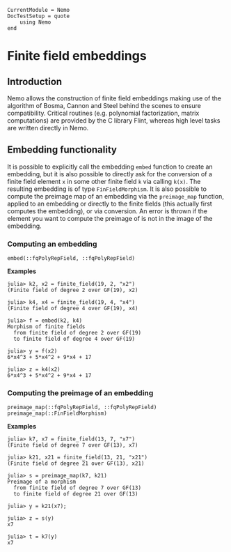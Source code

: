 ```@meta
CurrentModule = Nemo
DocTestSetup = quote
    using Nemo
end
```

# Finite field embeddings

## Introduction

Nemo allows the construction of finite field embeddings making use of the
algorithm of Bosma, Cannon and Steel behind the scenes to ensure compatibility.
Critical routines (e.g. polynomial factorization, matrix computations) are
provided by the C library Flint, whereas high level tasks are written directly in Nemo.

## Embedding functionality

It is possible to explicitly call the embedding `embed` function to create an embedding,
but it is also possible to directly ask for the conversion of a finite field element `x` in
some other finite field `k` via calling `k(x)`. The resulting embedding is of
type `FinFieldMorphism`. It is also possible to
compute the preimage map of an embedding via the `preimage_map` function, applied to an
embedding or directly to the finite fields (this actually first computes the
embedding), or via conversion. An error is thrown if the element you want to
compute the preimage of is not in the image of the embedding.

### Computing an embedding

```@docs
embed(::fqPolyRepField, ::fqPolyRepField)
```

**Examples**

```jldoctest; filter = r"[gG]F"
julia> k2, x2 = finite_field(19, 2, "x2")
(Finite field of degree 2 over GF(19), x2)

julia> k4, x4 = finite_field(19, 4, "x4")
(Finite field of degree 4 over GF(19), x4)

julia> f = embed(k2, k4)
Morphism of finite fields
  from finite field of degree 2 over GF(19)
  to finite field of degree 4 over GF(19)

julia> y = f(x2)
6*x4^3 + 5*x4^2 + 9*x4 + 17

julia> z = k4(x2)
6*x4^3 + 5*x4^2 + 9*x4 + 17
```

### Computing the preimage of an embedding

```@docs
preimage_map(::fqPolyRepField, ::fqPolyRepField)
preimage_map(::FinFieldMorphism)
```

**Examples**

```jldoctest
julia> k7, x7 = finite_field(13, 7, "x7")
(Finite field of degree 7 over GF(13), x7)

julia> k21, x21 = finite_field(13, 21, "x21")
(Finite field of degree 21 over GF(13), x21)

julia> s = preimage_map(k7, k21)
Preimage of a morphism
  from finite field of degree 7 over GF(13)
  to finite field of degree 21 over GF(13)

julia> y = k21(x7);

julia> z = s(y)
x7

julia> t = k7(y)
x7
```
